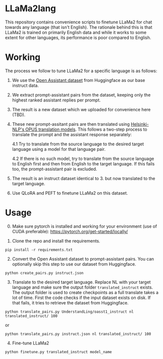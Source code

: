 # LLaMa2lang
This repository contains convenience scripts to finetune LLaMa2 for chat towards any language (that isn't English). The rationale behind this is that LLaMa2 is trained on primarily English data and while it works to some extent for other languages, its performance is poor compared to English.

# Working
The process we follow to tune LLaMa2 for a specific language is as follows:

1. We use the [Open Assistant dataset](https://huggingface.co/datasets/OpenAssistant/oasst1) from Huggingface as our base instruct data.
2. We extract prompt-assistant pairs from the dataset, keeping only the highest ranked assistant replies per prompt.
3. The result is a new dataset which we uploaded for convenience here (TBD).
4. These new prompt-assitant pairs are then translated using [Helsinki-NLP's OPUS translation models](https://huggingface.co/Helsinki-NLP). This follows a two-step process to translate the prompt and the assistant response separately:

    4.1 Try to translate from the source language to the desired target language using a model for that language pair.

    4.2 If there is no such model, try to translate from the source language to English first and then from English to the target language. If this fails too, the prompt-assistant pair is excluded.
5. The result is an instruct dataset identical to 3. but now translated to the target language.
6. Use QLoRA and PEFT to finetune LLaMa2 on this dataset.

# Usage
0. Make sure pytorch is installed and working for your environment (use of CUDA preferable): https://pytorch.org/get-started/locally/

1. Clone the repo and install the requirements.

`pip install -r requirements.txt`

2. Convert the Open Assistant dataset to prompt-assistant pairs. You can optionally skip this step to use our dataset from Huggingface.

`python create_pairs.py instruct.json`

3. Translate to the desired target language. Replace NL with your target language and make sure the output folder `translated_instruct` exists. The output folder is used to create checkpoints as a full translate takes a lot of time. First the code checks if the input dataset exists on disk. If that fails, it tries to retrieve the dataset from Huggingface.

`python translate_pairs.py UnderstandLing/oasst1_instruct nl translated_instruct/ 100`

or

`python translate_pairs.py instruct.json nl translated_instruct/ 100`

4. Fine-tune LLaMa2

`python finetune.py translated_instruct model_name`
